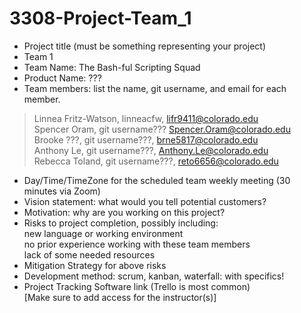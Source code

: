 # 3308-Project-Team_1
- Project title (must be something representing your project) <br>
- Team 1<br>
- Team Name: The Bash-ful Scripting Squad<br>
- Product Name: ???<br>
- Team members: list the name, git username, and email for each member.<br>
> Linnea Fritz-Watson, linneacfw, lifr9411@colorado.edu <br>
> Spencer Oram, git username??? Spencer.Oram@colorado.edu <br>
> Brooke ???, git username???, brne5817@colorado.edu <br>
> Anthony Le, git username???, Anthony.Le@colorado.edu  <br>
> Rebecca Toland, git username???, reto6656@colorado.edu     <br>

- Day/Time/TimeZone for the scheduled team weekly meeting (30 minutes via Zoom)<br>
- Vision statement: what would you tell potential customers?<br>
- Motivation: why are you working on this project?<br>
- Risks to project completion, possibly including:<br>
new language or working environment<br>
no prior experience working with these team members<br>
lack of some needed resources<br>
- Mitigation Strategy for above risks<br>
- Development method: scrum, kanban, waterfall: with specifics!<br>
- Project Tracking Software link (Trello is most common)<br>
[Make sure to add access for the instructor(s)]<br>
